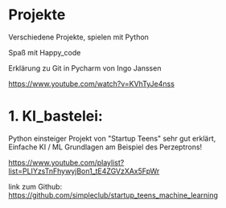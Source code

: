 # Projekte
Verschiedene Projekte, spielen mit Python

Spaß mit Happy_code

Erklärung zu Git in Pycharm von Ingo Janssen

https://www.youtube.com/watch?v=KVhTyJe4nss

# 1. KI_bastelei:
<p>Python einsteiger Projekt von "Startup Teens" sehr gut erklärt, <br>
Einfache KI / ML Grundlagen am Beispiel des Perzeptrons! </p>

https://www.youtube.com/playlist?list=PLIYzsTnFhywyjBon1_tE4ZGVzXAx5FpWr

link zum Github: https://github.com/simpleclub/startup_teens_machine_learning